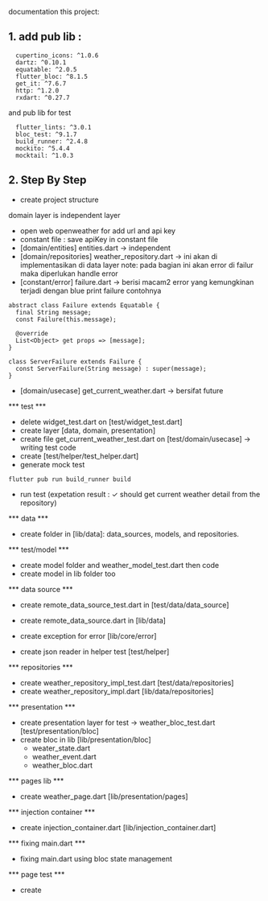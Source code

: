 documentation this project: 

## 1. add pub lib : 
```
  cupertino_icons: ^1.0.6
  dartz: ^0.10.1
  equatable: ^2.0.5
  flutter_bloc: ^8.1.5
  get_it: ^7.6.7
  http: ^1.2.0
  rxdart: ^0.27.7

```

and pub lib for test
```
  flutter_lints: ^3.0.1
  bloc_test: ^9.1.7
  build_runner: ^2.4.8
  mockito: ^5.4.4
  mocktail: ^1.0.3
```

## 2. Step By Step
- create project structure

domain layer is independent layer

- open web openweather for add url and api key
- constant file : save apiKey in constant file
- [domain/entities] entities.dart -> independent
- [domain/repositories] weather_repository.dart -> ini akan di implementasikan di data layer
    note: pada bagian ini akan error di failur maka diperlukan handle error 
- [constant/error] failure.dart  -> berisi macam2 error yang kemungkinan terjadi dengan blue print failure contohnya 
```
abstract class Failure extends Equatable {
  final String message;
  const Failure(this.message);

  @override
  List<Object> get props => [message];
}

class ServerFailure extends Failure {
  const ServerFailure(String message) : super(message);
}
```

- [domain/usecase] get_current_weather.dart -> bersifat future

*** test ***
- delete widget_test.dart on [test/widget_test.dart]
- create layer [data, domain, presentation]
- create file get_current_weather_test.dart on [test/domain/usecase] -> writing test code
- create [test/helper/test_helper.dart]
- generate mock test 
``` 
flutter pub run build_runner build
```
- run test (expetation result : ✓ should get current weather detail from the repository)


*** data ***
- create folder in [lib/data]: data_sources, models, and repositories.


*** test/model ***
- create model folder and weather_model_test.dart then code
- create model in lib folder too

*** data source ***
- create remote_data_source_test.dart in [test/data/data_source]
- create remote_data_source.dart in [lib/data]

- create exception for error [lib/core/error]
- create json reader in helper test [test/helper]

*** repositories ***
- create weather_repository_impl_test.dart [test/data/repositories]
- create weather_repository_impl.dart [lib/data/repositories]


*** presentation ***
- create presentation layer for test -> weather_bloc_test.dart [test/presentation/bloc]
- create bloc in lib [lib/presentation/bloc]
    - weater_state.dart
    - weather_event.dart
    - weather_bloc.dart


*** pages lib ***
- create weather_page.dart [lib/presentation/pages]

*** injection container ***
- create injection_container.dart [lib/injection_container.dart]

*** fixing main.dart ***
- fixing main.dart using bloc state management

*** page test ***
- create 